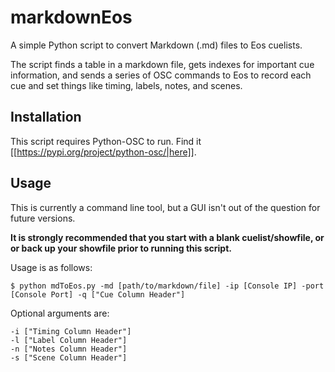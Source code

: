 # markdownEos

A simple Python script to convert Markdown (.md) files to Eos cuelists.

The script finds a table in a markdown file, gets indexes for important cue information, and sends a series of OSC commands to Eos to record each cue and set things like timing, labels, notes, and scenes.

## Installation
This script requires Python-OSC to run. Find it [[https://pypi.org/project/python-osc/|here]].

## Usage
This is currently a command line tool, but a GUI isn't out of the question for future versions. 

**It is strongly recommended that you start with a blank cuelist/showfile, or or back up your showfile prior to running this script.**

Usage is as follows:

`$ python mdToEos.py -md [path/to/markdown/file] -ip [Console IP] -port [Console Port] -q ["Cue Column Header"]`

Optional arguments are:

    -i ["Timing Column Header"]
    -l ["Label Column Header"]
    -n ["Notes Column Header"]
    -s ["Scene Column Header"]
